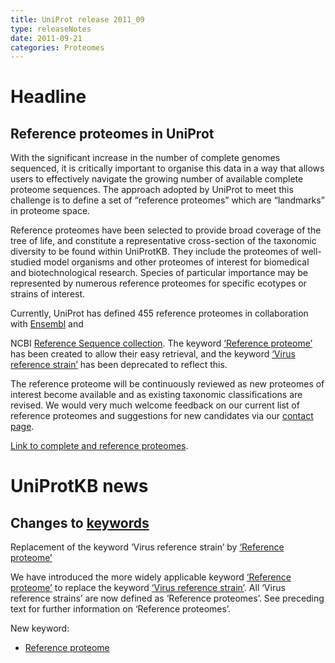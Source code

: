 ```yaml
---
title: UniProt release 2011_09
type: releaseNotes
date: 2011-09-21
categories: Proteomes
---
```


# Headline

## Reference proteomes in UniProt

With the significant increase in the number of complete genomes sequenced, it is critically important to organise this data in a way that allows users to effectively navigate the growing number of available complete proteome sequences. The approach adopted by UniProt to meet this challenge is to define a set of “reference proteomes” which are “landmarks” in proteome space.

Reference proteomes have been selected to provide broad coverage of the tree of life, and constitute a representative cross-section of the taxonomic diversity to be found within UniProtKB. They include the proteomes of well-studied model organisms and other proteomes of interest for biomedical and biotechnological research. Species of particular importance may be represented by numerous reference proteomes for specific ecotypes or strains of interest.

Currently, UniProt has defined 455 reference proteomes in collaboration with [Ensembl](http://www.ensembl.org/index.html) and

NCBI [Reference Sequence collection](http://www.ncbi.nlm.nih.gov/RefSeq/ "RefSeq"). The keyword [‘Reference proteome’](https://www.uniprot.org/keywords/KW-1185) has been created to allow their easy retrieval, and the keyword [‘Virus reference strain’](https://www.uniprot.org/keywords/KW-1019) has been deprecated to reflect this.

The reference proteome will be continuously reviewed as new proteomes of interest become available and as existing taxonomic classifications are revised. We would very much welcome feedback on our current list of reference proteomes and suggestions for new candidates via our [contact page](https://www.uniprot.org/contact).

[Link to complete and reference proteomes](https://www.uniprot.org/taxonomy/complete-proteomes).

# UniProtKB news

## Changes to [keywords](https://ftp.uniprot.org/pub/databases/uniprot/current_release/knowledgebase/complete/docs/keywlist)

Replacement of the keyword ‘Virus reference strain’ by [‘Reference proteome’](https://www.uniprot.org/keywords/KW-1185)

We have introduced the more widely applicable keyword [‘Reference proteome’](https://www.uniprot.org/keywords/KW-1185) to replace the keyword [‘Virus reference strain’](https://www.uniprot.org/keywords/KW-1019). All ‘Virus reference strains’ are now defined as ‘Reference proteomes’. See preceding text for further information on ‘Reference proteomes’.

New keyword:

- [Reference proteome](https://www.uniprot.org/keywords/KW-1185)
